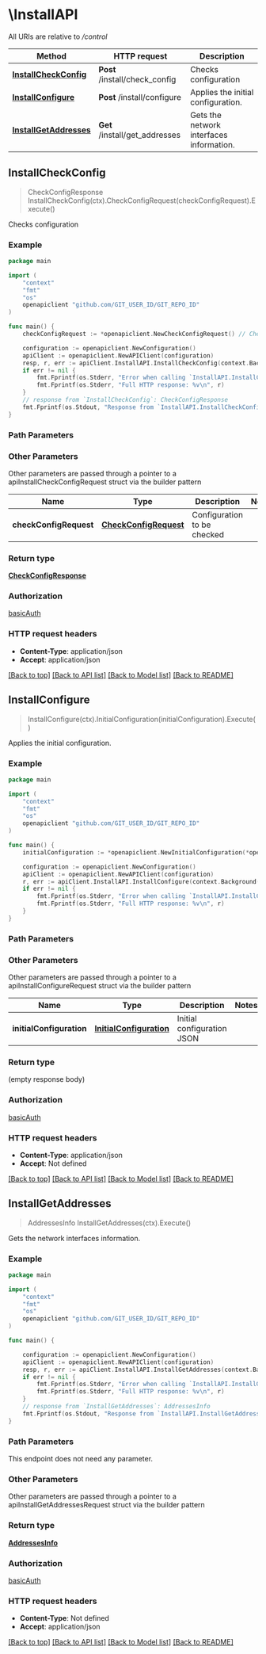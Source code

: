 # \InstallAPI

All URIs are relative to */control*

Method | HTTP request | Description
------------- | ------------- | -------------
[**InstallCheckConfig**](InstallAPI.md#InstallCheckConfig) | **Post** /install/check_config | Checks configuration
[**InstallConfigure**](InstallAPI.md#InstallConfigure) | **Post** /install/configure | Applies the initial configuration.
[**InstallGetAddresses**](InstallAPI.md#InstallGetAddresses) | **Get** /install/get_addresses | Gets the network interfaces information.



## InstallCheckConfig

> CheckConfigResponse InstallCheckConfig(ctx).CheckConfigRequest(checkConfigRequest).Execute()

Checks configuration

### Example

```go
package main

import (
	"context"
	"fmt"
	"os"
	openapiclient "github.com/GIT_USER_ID/GIT_REPO_ID"
)

func main() {
	checkConfigRequest := *openapiclient.NewCheckConfigRequest() // CheckConfigRequest | Configuration to be checked

	configuration := openapiclient.NewConfiguration()
	apiClient := openapiclient.NewAPIClient(configuration)
	resp, r, err := apiClient.InstallAPI.InstallCheckConfig(context.Background()).CheckConfigRequest(checkConfigRequest).Execute()
	if err != nil {
		fmt.Fprintf(os.Stderr, "Error when calling `InstallAPI.InstallCheckConfig``: %v\n", err)
		fmt.Fprintf(os.Stderr, "Full HTTP response: %v\n", r)
	}
	// response from `InstallCheckConfig`: CheckConfigResponse
	fmt.Fprintf(os.Stdout, "Response from `InstallAPI.InstallCheckConfig`: %v\n", resp)
}
```

### Path Parameters



### Other Parameters

Other parameters are passed through a pointer to a apiInstallCheckConfigRequest struct via the builder pattern


Name | Type | Description  | Notes
------------- | ------------- | ------------- | -------------
 **checkConfigRequest** | [**CheckConfigRequest**](CheckConfigRequest.md) | Configuration to be checked | 

### Return type

[**CheckConfigResponse**](CheckConfigResponse.md)

### Authorization

[basicAuth](../README.md#basicAuth)

### HTTP request headers

- **Content-Type**: application/json
- **Accept**: application/json

[[Back to top]](#) [[Back to API list]](../README.md#documentation-for-api-endpoints)
[[Back to Model list]](../README.md#documentation-for-models)
[[Back to README]](../README.md)


## InstallConfigure

> InstallConfigure(ctx).InitialConfiguration(initialConfiguration).Execute()

Applies the initial configuration.

### Example

```go
package main

import (
	"context"
	"fmt"
	"os"
	openapiclient "github.com/GIT_USER_ID/GIT_REPO_ID"
)

func main() {
	initialConfiguration := *openapiclient.NewInitialConfiguration(*openapiclient.NewAddressInfo("127.0.0.1", int32(53)), *openapiclient.NewAddressInfo("127.0.0.1", int32(53)), "admin", "password") // InitialConfiguration | Initial configuration JSON

	configuration := openapiclient.NewConfiguration()
	apiClient := openapiclient.NewAPIClient(configuration)
	r, err := apiClient.InstallAPI.InstallConfigure(context.Background()).InitialConfiguration(initialConfiguration).Execute()
	if err != nil {
		fmt.Fprintf(os.Stderr, "Error when calling `InstallAPI.InstallConfigure``: %v\n", err)
		fmt.Fprintf(os.Stderr, "Full HTTP response: %v\n", r)
	}
}
```

### Path Parameters



### Other Parameters

Other parameters are passed through a pointer to a apiInstallConfigureRequest struct via the builder pattern


Name | Type | Description  | Notes
------------- | ------------- | ------------- | -------------
 **initialConfiguration** | [**InitialConfiguration**](InitialConfiguration.md) | Initial configuration JSON | 

### Return type

 (empty response body)

### Authorization

[basicAuth](../README.md#basicAuth)

### HTTP request headers

- **Content-Type**: application/json
- **Accept**: Not defined

[[Back to top]](#) [[Back to API list]](../README.md#documentation-for-api-endpoints)
[[Back to Model list]](../README.md#documentation-for-models)
[[Back to README]](../README.md)


## InstallGetAddresses

> AddressesInfo InstallGetAddresses(ctx).Execute()

Gets the network interfaces information.

### Example

```go
package main

import (
	"context"
	"fmt"
	"os"
	openapiclient "github.com/GIT_USER_ID/GIT_REPO_ID"
)

func main() {

	configuration := openapiclient.NewConfiguration()
	apiClient := openapiclient.NewAPIClient(configuration)
	resp, r, err := apiClient.InstallAPI.InstallGetAddresses(context.Background()).Execute()
	if err != nil {
		fmt.Fprintf(os.Stderr, "Error when calling `InstallAPI.InstallGetAddresses``: %v\n", err)
		fmt.Fprintf(os.Stderr, "Full HTTP response: %v\n", r)
	}
	// response from `InstallGetAddresses`: AddressesInfo
	fmt.Fprintf(os.Stdout, "Response from `InstallAPI.InstallGetAddresses`: %v\n", resp)
}
```

### Path Parameters

This endpoint does not need any parameter.

### Other Parameters

Other parameters are passed through a pointer to a apiInstallGetAddressesRequest struct via the builder pattern


### Return type

[**AddressesInfo**](AddressesInfo.md)

### Authorization

[basicAuth](../README.md#basicAuth)

### HTTP request headers

- **Content-Type**: Not defined
- **Accept**: application/json

[[Back to top]](#) [[Back to API list]](../README.md#documentation-for-api-endpoints)
[[Back to Model list]](../README.md#documentation-for-models)
[[Back to README]](../README.md)

